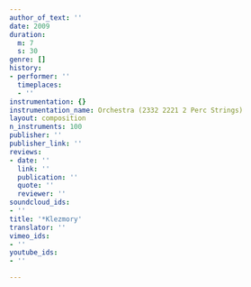 ```yaml
---
author_of_text: ''
date: 2009
duration:
  m: 7
  s: 30
genre: []
history:
- performer: ''
  timeplaces:
  - ''
instrumentation: {}
instrumentation_name: Orchestra (2332 2221 2 Perc Strings)
layout: composition
n_instruments: 100
publisher: ''
publisher_link: ''
reviews:
- date: ''
  link: ''
  publication: ''
  quote: ''
  reviewer: ''
soundcloud_ids:
- ''
title: '*Klezmory'
translator: ''
vimeo_ids:
- ''
youtube_ids:
- ''

---
```

